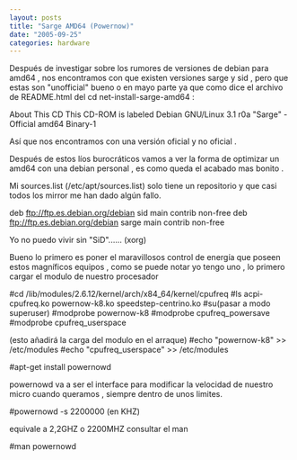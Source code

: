 ```yaml
---
layout: posts
title: "Sarge AMD64 (Powernow)"
date: "2005-09-25"
categories: hardware
---
```



Después de investigar sobre los rumores de versiones de debian para amd64 , nos encontramos con que existen versiones sarge y sid , pero que estas son "unofficial" bueno o en mayo parte ya que como dice el archivo de README.html del cd net-install-sarge-amd64 :

About This CD This CD-ROM is labeled Debian GNU/Linux 3.1 r0a "Sarge" - Official amd64 Binary-1

Así que nos encontramos con una versión oficial y no oficial .

Después de estos líos burocráticos vamos a ver la forma de optimizar un amd64 con una debian personal , es como queda el acabado mas bonito .

Mi sources.list (/etc/apt/sources.list) solo tiene un repositorio y que casi todos los mirror me han dado algún fallo.

deb ftp://ftp.es.debian.org/debian sid main contrib non-free deb ftp://ftp.es.debian.org/debian sarge main contrib non-free

Yo no puedo vivir sin "SiD"...... (xorg)

Bueno lo primero es poner el maravillosos control de energía que poseen estos magníficos equipos , como se puede notar yo tengo uno , lo primero cargar el modulo de nuestro procesador

#cd /lib/modules/2.6.12/kernel/arch/x84\_64/kernel/cpufreq #ls acpi-cpufreq.ko powernow-k8.ko speedstep-centrino.ko #su(pasar a modo superuser) #modprobe powernow-k8 #modprobe cpufreq\_powersave #modprobe cpufreq\_userspace

(esto añadirá la carga del modulo en el arraque) #echo "powernow-k8" >> /etc/modules #echo "cpufreq\_userspace" >> /etc/modules

#apt-get install powernowd

powernowd va a ser el interface para modificar la velocidad de nuestro micro cuando queramos , siempre dentro de unos limites.

#powernowd -s 2200000 (en KHZ)

equivale a 2,2GHZ o 2200MHZ consultar el man

#man powernowd
